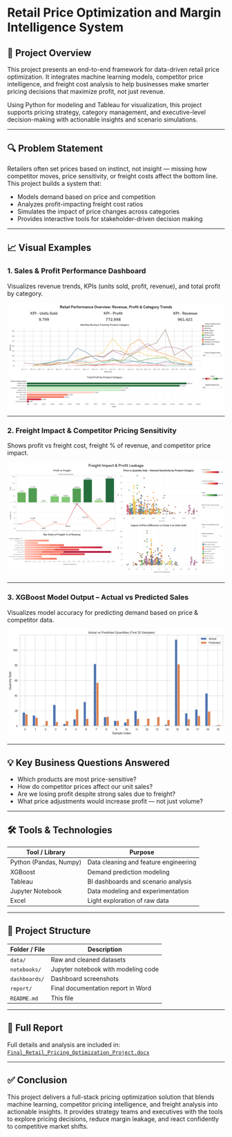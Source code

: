 # Retail Price Optimization and Margin Intelligence System

## 📌 Project Overview

This project presents an end-to-end framework for data-driven retail price optimization. It integrates machine learning models, competitor price intelligence, and freight cost analysis to help businesses make smarter pricing decisions that maximize profit, not just revenue.

Using Python for modeling and Tableau for visualization, this project supports pricing strategy, category management, and executive-level decision-making with actionable insights and scenario simulations.

---

## 🔍 Problem Statement

Retailers often set prices based on instinct, not insight — missing how competitor moves, price sensitivity, or freight costs affect the bottom line. This project builds a system that:

- Models demand based on price and competition  
- Analyzes profit-impacting freight cost ratios  
- Simulates the impact of price changes across categories  
- Provides interactive tools for stakeholder-driven decision making  

---

## 📈 Visual Examples

### 1. **Sales & Profit Performance Dashboard**
Visualizes revenue trends, KPIs (units sold, profit, revenue), and total profit by category.

![Sales Overview](dashboards/sales_profit.png)

---

### 2. **Freight Impact & Competitor Pricing Sensitivity**  
Shows profit vs freight cost, freight % of revenue, and competitor price impact.

![Freight Impact & Competitor Analysis](dashboards/freight_impact.png)

---

### 3. **XGBoost Model Output – Actual vs Predicted Sales**  
Visualizes model accuracy for predicting demand based on price & competitor data.

![XGBoost Output](dashboards/xgboost_output.png)

---

## 💡 Key Business Questions Answered

- Which products are most price-sensitive?  
- How do competitor prices affect our unit sales?  
- Are we losing profit despite strong sales due to freight?  
- What price adjustments would increase profit — not just volume?

---

## 🛠 Tools & Technologies

| Tool / Library         | Purpose                                      |
|------------------------|----------------------------------------------|
| Python (Pandas, Numpy) | Data cleaning and feature engineering        |
| XGBoost                | Demand prediction modeling                   |
| Tableau                | BI dashboards and scenario analysis          |
| Jupyter Notebook       | Data modeling and experimentation            |
| Excel                  | Light exploration of raw data                |

---

## 📁 Project Structure

| Folder / File                  | Description                                      |
|--------------------------------|--------------------------------------------------|
| `data/`                        | Raw and cleaned datasets                         |
| `notebooks/`                   | Jupyter notebook with modeling code              |
| `dashboards/`                  | Dashboard screenshots                            |
| `report/`                      | Final documentation report in Word               |
| `README.md`                    | This file                                        |

---

## 📄 Full Report

Full details and analysis are included in:  
[`Final_Retail_Pricing_Optimization_Project.docx`](reports/Final_Retail_Pricing_Optimization_Project.docx)

---

## ✅ Conclusion

This project delivers a full-stack pricing optimization solution that blends machine learning, competitor pricing intelligence, and freight analysis into actionable insights. It provides strategy teams and executives with the tools to explore pricing decisions, reduce margin leakage, and react confidently to competitive market shifts.
